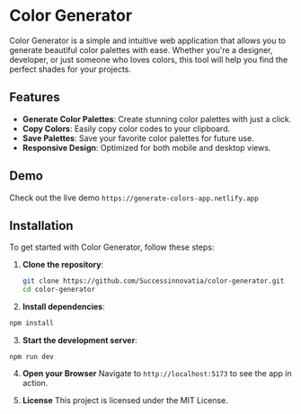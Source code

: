# Color Generator

Color Generator is a simple and intuitive web application that allows you to generate beautiful color palettes with ease. Whether you're a designer, developer, or just someone who loves colors, this tool will help you find the perfect shades for your projects.

## Features

- **Generate Color Palettes**: Create stunning color palettes with just a click.
- **Copy Colors**: Easily copy color codes to your clipboard.
- **Save Palettes**: Save your favorite color palettes for future use.
- **Responsive Design**: Optimized for both mobile and desktop views.

## Demo

Check out the live demo `https://generate-colors-app.netlify.app`

## Installation

To get started with Color Generator, follow these steps:

1. **Clone the repository**:

   ```bash
   git clone https://github.com/Successinnovatia/color-generator.git
   cd color-generator

   ```

2. **Install dependencies**:

```bash
npm install
```

3. **Start the development server**:

```
npm run dev
```

4. **Open your Browser**
   Navigate to `http://localhost:5173` to see the app in action.

5. **License**
   This project is licensed under the MIT License.
